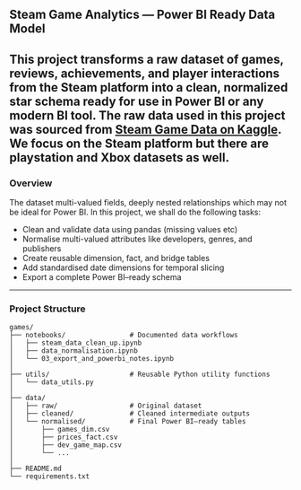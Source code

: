 ## Steam Game Analytics — Power BI Ready Data Model


This project transforms a raw dataset of games, reviews, achievements, and player interactions from the Steam platform into a clean, normalized **star schema** ready for use in Power BI or any modern BI tool.
The raw data used in this project was sourced from [Steam Game Data on Kaggle](https://www.kaggle.com/datasets/artyomkruglov/gaming-profiles-2025-steam-playstation-xbox/). We focus on the Steam platform but there are playstation and Xbox datasets as well.
---

### Overview

The dataset multi-valued fields, deeply nested relationships which may not be ideal for Power BI. In this project, we shall do the following tasks:

- Clean and validate data using pandas (missing values etc)
- Normalise multi-valued attributes like developers, genres, and publishers
- Create reusable dimension, fact, and bridge tables
- Add standardised date dimensions for temporal slicing
- Export a complete Power BI–ready schema

---

### Project Structure

```text
games/
├── notebooks/                # Documented data workflows
│   ├── steam_data_clean_up.ipynb
│   ├── data_normalisation.ipynb
│   └── 03_export_and_powerbi_notes.ipynb
│
├── utils/                    # Reusable Python utility functions
│   └── data_utils.py
│
├── data/
│   ├── raw/                  # Original dataset
│   ├── cleaned/              # Cleaned intermediate outputs
│   └── normalised/           # Final Power BI–ready tables
│       ├── games_dim.csv
│       ├── prices_fact.csv
│       ├── dev_game_map.csv
│       └── ...
│
├── README.md
└── requirements.txt
